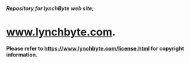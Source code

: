 ##### Repository for lynchByte web site;
# www.lynchbyte.com.
#### Please refer to https://www.lynchbyte.com/license.html for copyright information.
